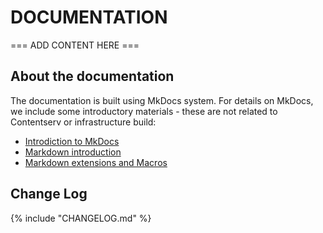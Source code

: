 # DOCUMENTATION

=== ADD CONTENT HERE ===

## About the documentation

The documentation is built using MkDocs system. For details on MkDocs, we include some introductory materials - these are not related to Contentserv or infrastructure build:

* [Introdiction to MkDocs](mkdocs/about.md)
* [Markdown introduction](mkdocs/markdown-demo.md)
* [Markdown extensions and Macros](mkdocs/macros-demo1.md)


## Change Log

{% include "CHANGELOG.md" %}